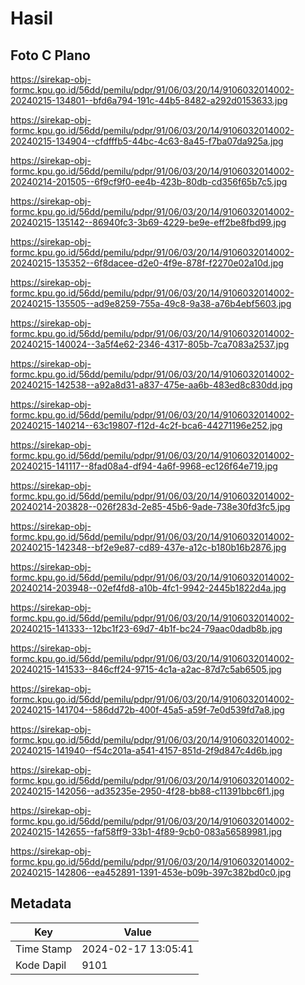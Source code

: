 # Hasil

## Foto C Plano

https://sirekap-obj-formc.kpu.go.id/56dd/pemilu/pdpr/91/06/03/20/14/9106032014002-20240215-134801--bfd6a794-191c-44b5-8482-a292d0153633.jpg

https://sirekap-obj-formc.kpu.go.id/56dd/pemilu/pdpr/91/06/03/20/14/9106032014002-20240215-134904--cfdfffb5-44bc-4c63-8a45-f7ba07da925a.jpg

https://sirekap-obj-formc.kpu.go.id/56dd/pemilu/pdpr/91/06/03/20/14/9106032014002-20240214-201505--6f9cf9f0-ee4b-423b-80db-cd356f65b7c5.jpg

https://sirekap-obj-formc.kpu.go.id/56dd/pemilu/pdpr/91/06/03/20/14/9106032014002-20240215-135142--86940fc3-3b69-4229-be9e-eff2be8fbd99.jpg

https://sirekap-obj-formc.kpu.go.id/56dd/pemilu/pdpr/91/06/03/20/14/9106032014002-20240215-135352--6f8dacee-d2e0-4f9e-878f-f2270e02a10d.jpg

https://sirekap-obj-formc.kpu.go.id/56dd/pemilu/pdpr/91/06/03/20/14/9106032014002-20240215-135505--ad9e8259-755a-49c8-9a38-a76b4ebf5603.jpg

https://sirekap-obj-formc.kpu.go.id/56dd/pemilu/pdpr/91/06/03/20/14/9106032014002-20240215-140024--3a5f4e62-2346-4317-805b-7ca7083a2537.jpg

https://sirekap-obj-formc.kpu.go.id/56dd/pemilu/pdpr/91/06/03/20/14/9106032014002-20240215-142538--a92a8d31-a837-475e-aa6b-483ed8c830dd.jpg

https://sirekap-obj-formc.kpu.go.id/56dd/pemilu/pdpr/91/06/03/20/14/9106032014002-20240215-140214--63c19807-f12d-4c2f-bca6-44271196e252.jpg

https://sirekap-obj-formc.kpu.go.id/56dd/pemilu/pdpr/91/06/03/20/14/9106032014002-20240215-141117--8fad08a4-df94-4a6f-9968-ec126f64e719.jpg

https://sirekap-obj-formc.kpu.go.id/56dd/pemilu/pdpr/91/06/03/20/14/9106032014002-20240214-203828--026f283d-2e85-45b6-9ade-738e30fd3fc5.jpg

https://sirekap-obj-formc.kpu.go.id/56dd/pemilu/pdpr/91/06/03/20/14/9106032014002-20240215-142348--bf2e9e87-cd89-437e-a12c-b180b16b2876.jpg

https://sirekap-obj-formc.kpu.go.id/56dd/pemilu/pdpr/91/06/03/20/14/9106032014002-20240214-203948--02ef4fd8-a10b-4fc1-9942-2445b1822d4a.jpg

https://sirekap-obj-formc.kpu.go.id/56dd/pemilu/pdpr/91/06/03/20/14/9106032014002-20240215-141333--12bc1f23-69d7-4b1f-bc24-79aac0dadb8b.jpg

https://sirekap-obj-formc.kpu.go.id/56dd/pemilu/pdpr/91/06/03/20/14/9106032014002-20240215-141533--846cff24-9715-4c1a-a2ac-87d7c5ab6505.jpg

https://sirekap-obj-formc.kpu.go.id/56dd/pemilu/pdpr/91/06/03/20/14/9106032014002-20240215-141704--586dd72b-400f-45a5-a59f-7e0d539fd7a8.jpg

https://sirekap-obj-formc.kpu.go.id/56dd/pemilu/pdpr/91/06/03/20/14/9106032014002-20240215-141940--f54c201a-a541-4157-851d-2f9d847c4d6b.jpg

https://sirekap-obj-formc.kpu.go.id/56dd/pemilu/pdpr/91/06/03/20/14/9106032014002-20240215-142056--ad35235e-2950-4f28-bb88-c11391bbc6f1.jpg

https://sirekap-obj-formc.kpu.go.id/56dd/pemilu/pdpr/91/06/03/20/14/9106032014002-20240215-142655--faf58ff9-33b1-4f89-9cb0-083a56589981.jpg

https://sirekap-obj-formc.kpu.go.id/56dd/pemilu/pdpr/91/06/03/20/14/9106032014002-20240215-142806--ea452891-1391-453e-b09b-397c382bd0c0.jpg


## Metadata

| Key        | Value               |
| ---------- | ------------------- |
| Time Stamp | 2024-02-17 13:05:41 |
| Kode Dapil | 9101                |



